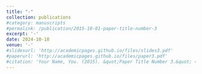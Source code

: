```yaml
---
title: "-"
collection: publications
#category: manuscripts
#permalink: /publication/2015-10-01-paper-title-number-3
excerpt: '-'
date: 2024-10-10
venue: '-'
#slidesurl: 'http://academicpages.github.io/files/slides3.pdf'
#paperurl: 'http://academicpages.github.io/files/paper3.pdf'
#citation: 'Your Name, You. (2015). &quot;Paper Title Number 3.&quot; <i>Journal 1</i>. 1(3).'
---
```


